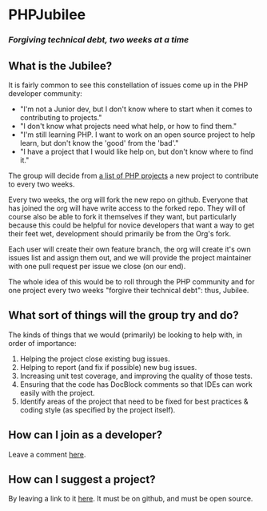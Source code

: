 # PHPJubilee

### *Forgiving technical debt, two weeks at a time*

## What is the Jubilee?

It is fairly common to see this constellation of issues come up in the PHP developer community:

- "I'm not a Junior dev, but I don't know where to start when it comes to contributing to projects."
- "I don't know what projects need what help, or how to find them."
- "I'm still learning PHP. I want to work on an open source project to help learn, but don't know the 'good' from the 'bad'."
- "I have a project that I would like help on, but don't know where to find it."

The group will decide from [a list of PHP projects](https://github.com/PHPJubilee/Project/issues/1) a new project to contribute to every two weeks.

Every two weeks, the org will fork the new repo on github. Everyone that has joined the org will have write access to the forked repo. They will of course also be able to fork it themselves if they want, but particularly because this could be helpful for novice developers that want a way to get their feet wet, development should primarily be from the Org's fork.

Each user will create their own feature branch, the org will create it's own issues list and assign them out, and we will provide the project maintainer with one pull request per issue we close (on our end).

The whole idea of this would be to roll through the PHP community and for one project every two weeks "forgive their technical debt": thus, Jubilee.

## What sort of things will the group try and do?

The kinds of things that we would (primarily) be looking to help with, in order of importance:

1. Helping the project close existing bug issues.
2. Helping to report (and fix if possible) new bug issues.
3. Increasing unit test coverage, and improving the quality of those tests.
4. Ensuring that the code has DocBlock comments so that IDEs can work easily with the project.
5. Identify areas of the project that need to be fixed for best practices & coding style (as specified by the project itself).

## How can I join as a developer?

Leave a comment [here](https://github.com/PHPJubilee/Project/issues/2).

## How can I suggest a project?

By leaving a link to it [here](https://github.com/PHPJubilee/Project/issues/1). It must be on github, and must be open source.
